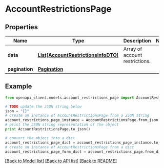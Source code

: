# AccountRestrictionsPage


## Properties

Name | Type | Description | Notes
------------ | ------------- | ------------- | -------------
**data** | [**List[AccountRestrictionsInfoDTO]**](AccountRestrictionsInfoDTO.md) | Array of account restrictions. | 
**pagination** | [**Pagination**](Pagination.md) |  | 

## Example

```python
from openapi_client.models.account_restrictions_page import AccountRestrictionsPage

# TODO update the JSON string below
json = "{}"
# create an instance of AccountRestrictionsPage from a JSON string
account_restrictions_page_instance = AccountRestrictionsPage.from_json(json)
# print the JSON string representation of the object
print AccountRestrictionsPage.to_json()

# convert the object into a dict
account_restrictions_page_dict = account_restrictions_page_instance.to_dict()
# create an instance of AccountRestrictionsPage from a dict
account_restrictions_page_form_dict = account_restrictions_page.from_dict(account_restrictions_page_dict)
```
[[Back to Model list]](../README.md#documentation-for-models) [[Back to API list]](../README.md#documentation-for-api-endpoints) [[Back to README]](../README.md)


